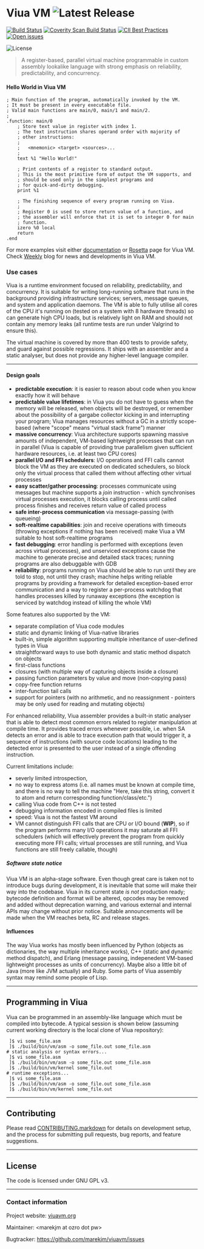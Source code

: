 # Viua VM ![Latest Release](https://img.shields.io/github/tag/marekjm/viuavm.svg)

[![Build Status](https://travis-ci.org/marekjm/viuavm.svg)](https://travis-ci.org/marekjm/viuavm)
[![Coverity Scan Build Status](https://img.shields.io/coverity/scan/7140.svg)](https://scan.coverity.com/projects/marekjm-viuavm)
[![CII Best Practices](https://bestpractices.coreinfrastructure.org/projects/581/badge)](https://bestpractices.coreinfrastructure.org/projects/581)
[![Open issues](https://img.shields.io/github/issues/marekjm/viuavm.svg)](https://github.com/marekjm/viuavm/issues)

![License](https://img.shields.io/github/license/marekjm/viuavm.svg)


> A register-based, parallel virtual machine programmable in custom assembly lookalike language with
> strong emphasis on reliability, predictability, and concurrency.

#### Hello World in Viua VM

```
; Main function of the program, automatically invoked by the VM.
; It must be present in every executable file.
; Valid main functions are main/0, main/1 and main/2.
;
.function: main/0
    ; Store text value in register with index 1.
    ; The text instruction shares operand order with majority of
    ; other instructions:
    ;
    ;   <mnemonic> <target> <sources>...
    ;
    text %1 "Hello World!"

    ; Print contents of a register to standard output.
    ; This is the most primitive form of output the VM supports, and
    ; should be used only in the simplest programs and
    ; for quick-and-dirty debugging.
    print %1

    ; The finishing sequence of every program running on Viua.
    ;
    ; Register 0 is used to store return value of a function, and
    ; the assembler will enforce that it is set to integer 0 for main
    ; function.
    izero %0 local
    return
.end
```

For more examples visit either [documentation](http://docs.viuavm.org/) or [Rosetta](http://rosettacode.org/wiki/Viua_VM_assembly) page for Viua VM.
Check [Weekly](http://weekly.viuavm.org/) blog for news and developments in Viua VM.


### Use cases

Viua is a runtime environment focused on reliability, predictability, and concurrency.
It is suitable for writing long-running software that runs in the background providing infrastructure services; servers, message queues, and
system and application daemons.
The VM is able to fully utilise all cores of the CPU it's running on (tested on a system with 8 hardware threads) so can
generate high CPU loads, but is relatively light on RAM and should not contain any memory leaks (all runtime tests are
run under Valgrind to ensure this).

The virtual machine is covered by more than 400 tests to provide safety, and guard against possible regressions.
It ships with an assembler and a static analyser, but does not provide any higher-level language compiler.


----


#### Design goals

- **predictable execution**: it is easier to reason about code when you know exactly how it will behave
- **predictable value lifetimes**: in Viua you do not have to guess when the memory will be released, when objects will be destroyed, or
  remember about the possibility of a gargabe collector kicking in and interrupting your program;
  Viua manages resources without a GC in a strictly scope-based (where "scope" means "virtual stack frame") manner
- **massive concurrency**: Viua architecture supports spawning massive amounts of independent, VM-based lightweight processes that can
  run in parallel (Viua is capable of providing true parallelism given sufficient hardware resources, i.e. at least two CPU cores)
- **parallel I/O and FFI schedulers**: I/O operations and FFI calls cannot block the VM as they are executed on dedicated schedulers, so block only the
  virtual process that called them without affecting other virtual processes
- **easy scatter/gather processing**: processes communicate using messages but machine supports a *join* instruction - which synchronises virtual
  processes execution, it blocks calling process until called process finishes and receives return value of called process
- **safe inter-process communication** via message-passing (with queueing)
- **soft-realtime capabilities**: join and receive operations with timeouts (throwing exceptions if nothing has been received) make Viua
  a VM suitable to host soft-realtime programs
- **fast debugging**: error handling is performed with exceptions (even across virtual processes), and unserviced exceptions cause the machine
  to generate precise and detailed stack traces; running programs are also debuggable with GDB
- **reliability**: programs running on Viua should be able to run until they are told to stop, not until they crash;
  machine helps writing reliable programs by providing a framework for detailed exception-based error communication and
  a way to register a per-process watchdog that handles processes killed by runaway exceptions (the exception is serviced by watchdog instead of
  killing the whole VM)


Some features also supported by the VM:

- separate compilation of Viua code modules
- static and dynamic linking of Viua-native libraries
- built-in, simple algorithm supporting multiple inheritance of user-defined types in Viua
- straightforward ways to use both dynamic and static method dispatch on objects
- first-class functions
- closures (with multiple way of capturing objects inside a closure)
- passing function parameters by value and move (non-copying pass)
- copy-free function returns
- inter-function tail calls
- support for pointers (with no arithmetic, and no reassignment - pointers may be only used for reading and mutating objects)

For enhanced reliability, Viua assembler provides a built-in static analyser that is able to detect most common errors related to
register manipulation at compile time.
It provides traced errors whenever possible, i.e. when SA detects an error and is able to trace execution path that would trigger it,
a sequence of instructions (with source code locations) leading to the detected error is presented to the user instead of a single offending
instruction.


Current limitations include:

- severly limited introspection,
- no way to express atoms (i.e. all names must be known at compile time, and there is no way to tell the machine "Here, take this string,
  convert it to atom and return corresponding function/class/etc.")
- calling Viua code from C++ is not tested
- debugging information encoded in compiled files is limited
- speed: Viua is not the fastest VM around
- VM cannot distinguish FFI calls that are CPU or I/O bound (**WIP**), so if the program performs many I/O operations it may saturate all
  FFI schedulers (which will effectively prevent the program from quickly executing more FFI calls; virtual processes are still running, and
  Viua functions are still freely callable, though)


##### Software state notice

Viua VM is an alpha-stage software.
Even though great care is taken not to introduce bugs during development, it is inevitable that some will make their way into the codebase.
Viua in its current state *is not* production ready; bytecode definition and format will be altered, opcodes may be removed and
added without deprecation warning, and various external and internal APIs may change without prior notice.
Suitable announcements will be made when the VM reaches beta, RC and release stages.


#### Influences

The way Viua works has mostly been influenced by
Python (objects as dictionaries, the way multiple inheritance works),
C++ (static and dynamic method dispatch), and
Erlang (message passing, indepenedent VM-based lightweight processes as units of concurrency).
Maybe also a little bit of Java (more like JVM actually) and Ruby.
Some parts of Viua assembly syntax may remind some people of Lisp.


----


## Programming in Viua

Viua can be programmed in an assembly-like language which must be compiled into bytecode.
A typical session is shown below (assuming current working directory is the local clone of Viua repository):

```
 ]$ vi some_file.asm
 ]$ ./build/bin/vm/asm -o some_file.out some_file.asm
# static analysis or syntax errors...
 ]$ vi some_file.asm
 ]$ ./build/bin/vm/asm -o some_file.out some_file.asm
 ]$ ./build/bin/vm/kernel some_file.out
# runtime exceptions...
 ]$ vi some_file.asm
 ]$ ./build/bin/vm/asm -o some_file.out some_file.asm
 ]$ ./build/bin/vm/kernel some_file.out
```

----

## Contributing

Please read [CONTRIBUTING.markdown](./CONTRIBUTING.markdown) for details on development setup, and
the process for submitting pull requests, bug reports, and feature suggestions.


----

## License

The code is licensed under GNU GPL v3.


----

### Contact information

Project website: [viuavm.org](http://viuavm.org/)

Maintainer: &lt;marekjm at ozro dot pw&gt;

Bugtracker: https://github.com/marekjm/viuavm/issues
